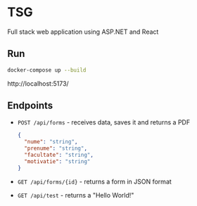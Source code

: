 # TSG

Full stack web application using ASP.NET and React

## Run

```sh
docker-compose up --build
```

http://localhost:5173/

## Endpoints

- `POST /api/forms` - receives data, saves it and returns a PDF

  ```json
  {
    "nume": "string",
    "prenume": "string",
    "facultate": "string",
    "motivatie": "string"
  }
  ```

- `GET /api/forms/{id}` - returns a form in JSON format

- `GET /api/test` - returns a "Hello World!"
